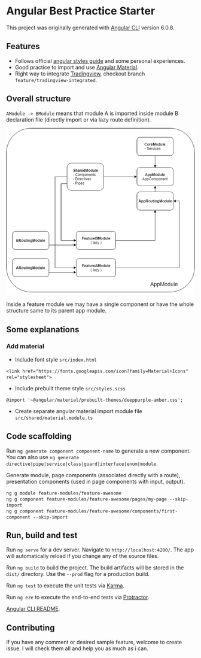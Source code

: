 # Angular Best Practice Starter

This project was originally generated with [Angular CLI](https://github.com/angular/angular-cli) version 6.0.8.

## Features
 - Follows official [angular styles guide](https://angular.io/guide/styleguide) and some personal experiences.
 - Good practice to import and use [Angular Material](https://angular.io/guide/styleguide).
 - Right way to integrate [Tradingview](), checkout branch `feature/tradingview-integrated`.

## Overall structure

`AModule -> BModule` means that module A is imported inside module B declaration file (directly import or via lazy route definition).

<p align="center"><img src="assets/structure-diagram.png"></p>

Inside a feature module we may have a single component or have the whole structure same to its parent app module.

## Some explanations

### Add material
 - Include font style `src/index.html`
```
<link href="https://fonts.googleapis.com/icon?family=Material+Icons" rel="stylesheet">
```
 - Include prebuilt theme style `src/styles.scss`
```
@import '~@angular/material/prebuilt-themes/deeppurple-amber.css';
```
 - Create separate angular material import module file `src/shared/material.module.ts`

## Code scaffolding

Run `ng generate component component-name` to generate a new component. You can also use `ng generate directive|pipe|service|class|guard|interface|enum|module`.

Generate module, page components (associated directly with a route), presentation components (used in page components with input, output).

```
ng g module feature-modules/feature-awesome
ng g component feature-modules/feature-awesome/pages/my-page --skip-import
ng g component feature-modules/feature-awesome/components/first-component --skip-import
``` 

## Run, build and test

Run `ng serve` for a dev server. Navigate to `http://localhost:4200/`. The app will automatically reload if you change any of the source files.

Run `ng build` to build the project. The build artifacts will be stored in the `dist/` directory. Use the `--prod` flag for a production build.

Run `ng test` to execute the unit tests via [Karma](https://karma-runner.github.io).

Run `ng e2e` to execute the end-to-end tests via [Protractor](http://www.protractortest.org/).

[Angular CLI README](https://github.com/angular/angular-cli/blob/master/README.md).

## Contributing
If you have any comment or desired sample feature, welcome to create issue. I will check them all and help you as much as i can.
